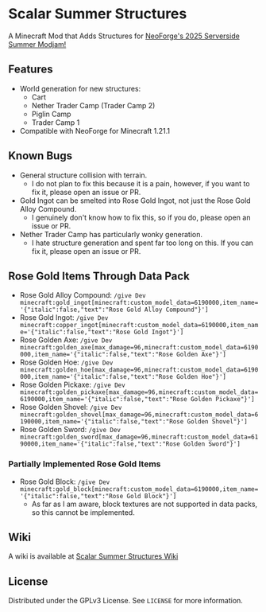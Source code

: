 # Scalar Summer Structures

A Minecraft Mod that Adds Structures for [NeoForge's 2025 Serverside Summer Modjam!](https://neoforged.net/news/2025serversidesummer/)

## Features
- World generation for new structures:
  - Cart
  - Nether Trader Camp (Trader Camp 2)
  - Piglin Camp
  - Trader Camp 1
- Compatible with NeoForge for Minecraft 1.21.1

## Known Bugs
- General structure collision with terrain.
  - I do not plan to fix this because it is a pain, however, if you want to fix it, please open an issue or PR.
- Gold Ingot can be smelted into Rose Gold Ingot, not just the Rose Gold Alloy Compound.
  - I genuinely don't know how to fix this, so if you do, please open an issue or PR.
- Nether Trader Camp has particularly wonky generation.
  - I hate structure generation and spent far too long on this. If you can fix it, please open an issue or PR.

## Rose Gold Items Through Data Pack
- Rose Gold Alloy Compound: `/give Dev minecraft:gold_ingot[minecraft:custom_model_data=6190000,item_name='{"italic":false,"text":"Rose Gold Alloy Compound"}']`
- Rose Gold Ingot: `/give Dev minecraft:copper_ingot[minecraft:custom_model_data=6190000,item_name='{"italic":false,"text":"Rose Gold Ingot"}']`
- Rose Golden Axe: `/give Dev minecraft:golden_axe[max_damage=96,minecraft:custom_model_data=6190000,item_name='{"italic":false,"text":"Rose Golden Axe"}']`
- Rose Golden Hoe: `/give Dev minecraft:golden_hoe[max_damage=96,minecraft:custom_model_data=6190000,item_name='{"italic":false,"text":"Rose Golden Hoe"}']`
- Rose Golden Pickaxe: `/give Dev minecraft:golden_pickaxe[max_damage=96,minecraft:custom_model_data=6190000,item_name='{"italic":false,"text":"Rose Golden Pickaxe"}']`
- Rose Golden Shovel: `/give Dev minecraft:golden_shovel[max_damage=96,minecraft:custom_model_data=6190000,item_name='{"italic":false,"text":"Rose Golden Shovel"}']`
- Rose Golden Sword: `/give Dev minecraft:golden_sword[max_damage=96,minecraft:custom_model_data=6190000,item_name='{"italic":false,"text":"Rose Golden Sword"}']`

### Partially Implemented Rose Gold Items
- Rose Gold Block: `/give Dev minecraft:gold_block[minecraft:custom_model_data=6190000,item_name='{"italic":false,"text":"Rose Gold Block"}']`
  - As far as I am aware, block textures are not supported in data packs, so this cannot be implemented.

## Wiki
A wiki is available at [Scalar Summer Structures Wiki](https://scalarstudios.site/wikis/scalar_summer_structures.html)

## License
Distributed under the GPLv3 License. See `LICENSE` for more information.